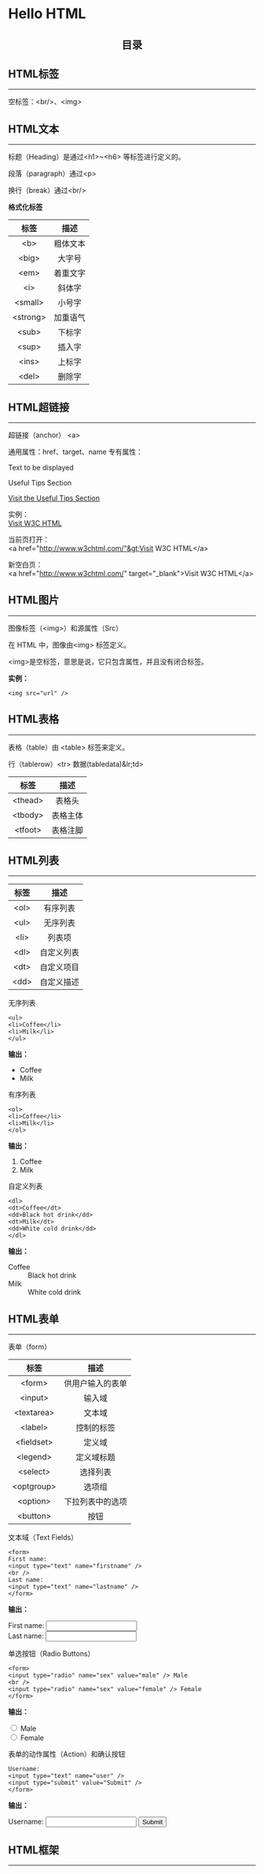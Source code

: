# Hello HTML


## **<center> 目录 </center>**


## **HTML标签**

---
空标签：&lt;br/&gt;、&lt;img&gt;

## **HTML文本**

---
标题（Heading）是通过&lt;h1&gt;~&lt;h6&gt; 等标签进行定义的。

段落（paragraph）通过&lt;p&gt;

换行（break）通过&lt;br/&gt;

**格式化标签**

| 标签         | 描述     |
| :------: | :------: |
|&lt;b&gt;     | 粗体文本 |
|&lt;big&gt;   | 大字号   |
|&lt;em&gt;    | 着重文字 |
|&lt;i&gt;     | 斜体字   |
|&lt;small&gt; | 小号字   |
|&lt;strong&gt;| 加重语气 |
|&lt;sub&gt;   | 下标字   |
|&lt;sup&gt;   | 插入字   |
|&lt;ins&gt;   | 上标字   |
|&lt;del&gt;   | 删除字   |


## **HTML超链接**

---
超链接（anchor） &lt;a&gt;

通用属性：href、target、name
专有属性：

<a name="label">Text to be displayed</a>

<a name="tips">Useful Tips Section</a>

<a href="#tips">Visit the Useful Tips Section</a>


实例：<br/>
<a href="http://www.w3chtml.com/">Visit W3C HTML</a>

当前页打开：<br/>
&lt;a href="http://www.w3chtml.com/"&gt;Visit W3C HTML&lt;/a&gt;

新空白页：<br/>
&lt;a href="http://www.w3chtml.com/" target="_blank"&gt;Visit W3C HTML&lt;/a&gt;



## **HTML图片**

---
图像标签（&lt;img&gt;）和源属性（Src）

在 HTML 中，图像由&lt;img&gt; 标签定义。

&lt;img&gt;是空标签，意思是说，它只包含属性，并且没有闭合标签。

**实例：**
```
<img src="url" />
```


## **HTML表格**

---
表格（table）由 &lt;table&gt; 标签来定义。

行（tablerow）&lt;tr&gt;
数据(tabledata)&lr;td&gt;

| 标签         | 描述     |
| :------: | :------: |
|&lt;thead&gt;| 表格头   |
|&lt;tbody&gt;| 表格主体 |
|&lt;tfoot&gt;| 表格注脚 |


## **HTML列表**

---

| 标签         | 描述  |
| :------: | :------: |
|&lt;ol&gt;| 有序列表  |
|&lt;ul&gt;| 无序列表  |
|&lt;li&gt;| 列表项    |
|&lt;dl&gt;| 自定义列表|
|&lt;dt&gt;| 自定义项目|
|&lt;dd&gt;| 自定义描述|


无序列表
```
<ul>
<li>Coffee</li>
<li>Milk</li>
</ul>
```
**输出：**
<ul>
<li>Coffee</li>
<li>Milk</li>
</ul>

有序列表
```
<ol>
<li>Coffee</li>
<li>Milk</li>
</ol>
```
**输出：**
<ol>
<li>Coffee</li>
<li>Milk</li>
</ol>

自定义列表
```
<dl>
<dt>Coffee</dt>
<dd>Black hot drink</dd>
<dt>Milk</dt>
<dd>White cold drink</dd>
</dl>
```
**输出：**
<dl>
<dt>Coffee</dt>
<dd>Black hot drink</dd>
<dt>Milk</dt>
<dd>White cold drink</dd>
</dl>


## **HTML表单**

---
表单（form） <form>

| 标签         | 描述  |
| :------: | :------: |
|&lt;form&gt;    | 供用户输入的表单  |
|&lt;input&gt;   | 输入域           |
|&lt;textarea&gt;| 文本域           |
|&lt;label&gt;   | 控制的标签       |
|&lt;fieldset&gt;| 定义域           |
|&lt;legend&gt;  | 定义域标题       |
|&lt;select&gt;  | 选择列表         |
|&lt;optgroup&gt;| 选项组           |
|&lt;option&gt;  | 下拉列表中的选项  |
|&lt;button&gt;  | 按钮             |

文本域（Text Fields）
```
<form>
First name: 
<input type="text" name="firstname" />
<br />
Last name: 
<input type="text" name="lastname" />
</form>
```
**输出：**
<form>
First name: 
<input type="text" name="firstname" />
<br />
Last name: 
<input type="text" name="lastname" />
</form>

单选按钮（Radio Buttons）
```
<form>
<input type="radio" name="sex" value="male" /> Male
<br />
<input type="radio" name="sex" value="female" /> Female
</form>
```
**输出：**
<form>
<input type="radio" name="sex" value="male" /> Male
<br />
<input type="radio" name="sex" value="female" /> Female
</form>

表单的动作属性（Action）和确认按钮
```<form name="input" action="html_form_action.asp" method="get">
Username: 
<input type="text" name="user" />
<input type="submit" value="Submit" />
</form>
```
**输出：**
<form name="input" action="html_form_action.asp" method="get">
Username: 
<input type="text" name="user" />
<input type="submit" value="Submit" />
</form>


## **HTML框架**

---


